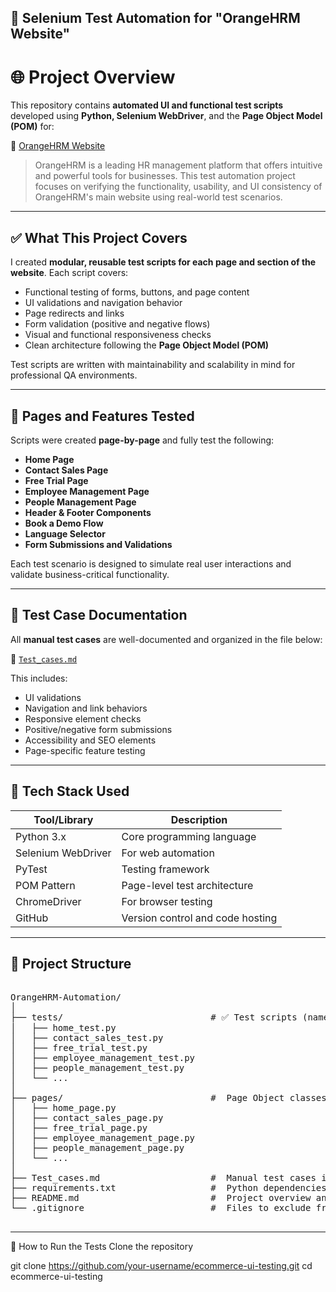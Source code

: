 ## 🔧 Selenium Test Automation for "OrangeHRM Website" ##

# 🌐 Project Overview

This repository contains **automated UI and functional test scripts** developed using **Python, Selenium WebDriver**, and the **Page Object Model (POM)** for:

🔗 [OrangeHRM Website](https://www.orangehrm.com/)

> OrangeHRM is a leading HR management platform that offers intuitive and powerful tools for businesses. This test automation project focuses on verifying the functionality, usability, and UI consistency of OrangeHRM's main website using real-world test scenarios.

---

## ✅ What This Project Covers

I created **modular, reusable test scripts for each page and section of the website**. Each script covers:

- Functional testing of forms, buttons, and page content  
- UI validations and navigation behavior  
- Page redirects and links  
- Form validation (positive and negative flows)  
- Visual and functional responsiveness checks  
- Clean architecture following the **Page Object Model (POM)**  

Test scripts are written with maintainability and scalability in mind for professional QA environments.

---

## 📄 Pages and Features Tested

Scripts were created **page-by-page** and fully test the following:

- **Home Page**  
- **Contact Sales Page**  
- **Free Trial Page**  
- **Employee Management Page**  
- **People Management Page**  
- **Header & Footer Components**  
- **Book a Demo Flow**  
- **Language Selector**  
- **Form Submissions and Validations**

Each test scenario is designed to simulate real user interactions and validate business-critical functionality.

---

## 🧾 Test Case Documentation

All **manual test cases** are well-documented and organized in the file below:

📄 [`Test_cases.md`](./Test_cases.md)

This includes:

- UI validations  
- Navigation and link behaviors  
- Responsive element checks  
- Positive/negative form submissions  
- Accessibility and SEO elements  
- Page-specific feature testing

---

## 🧰 Tech Stack Used

| Tool/Library         | Description                             |
|----------------------|-----------------------------------------|
|  Python 3.x          | Core programming language               |
|  Selenium WebDriver  | For web automation                      |
|  PyTest              | Testing framework                       |
|  POM Pattern         | Page-level test architecture            |
|  ChromeDriver        | For browser testing                     |
|  GitHub              | Version control and code hosting        |

---

## 📁 Project Structure
<pre>

OrangeHRM-Automation/
│
├── tests/                            # ✅ Test scripts (named *_test.py)
│   ├── home_test.py
│   ├── contact_sales_test.py
│   ├── free_trial_test.py
│   ├── employee_management_test.py
│   ├── people_management_test.py
│   └── ...
│  
├── pages/                            #  Page Object classes (named *_page.py)
│   ├── home_page.py
│   ├── contact_sales_page.py
│   ├── free_trial_page.py
│   ├── employee_management_page.py
│   ├── people_management_page.py
│   └── ...
│
├── Test_cases.md                     #  Manual test cases in markdown table
├── requirements.txt                  #  Python dependencies
├── README.md                         #  Project overview and instructions
└── .gitignore                        #  Files to exclude from Git

</pre>

---

🚀 How to Run the Tests
Clone the repository

git clone https://github.com/your-username/ecommerce-ui-testing.git
cd ecommerce-ui-testing

